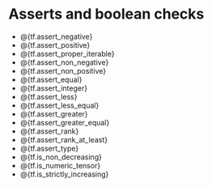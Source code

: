 # Asserts and boolean checks

*   @{tf.assert_negative}
*   @{tf.assert_positive}
*   @{tf.assert_proper_iterable}
*   @{tf.assert_non_negative}
*   @{tf.assert_non_positive}
*   @{tf.assert_equal}
*   @{tf.assert_integer}
*   @{tf.assert_less}
*   @{tf.assert_less_equal}
*   @{tf.assert_greater}
*   @{tf.assert_greater_equal}
*   @{tf.assert_rank}
*   @{tf.assert_rank_at_least}
*   @{tf.assert_type}
*   @{tf.is_non_decreasing}
*   @{tf.is_numeric_tensor}
*   @{tf.is_strictly_increasing}
